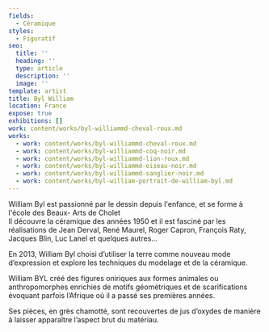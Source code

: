 ```yaml
---
fields:
  - Céramique
styles:
  - Figuratif
seo:
  title: ''
  heading: ''
  type: article
  description: ''
  image: ''
template: artist
title: Byl William
location: France
expose: true
exhibitions: []
work: content/works/byl-williammd-cheval-roux.md
works:
  - work: content/works/byl-williammd-cheval-roux.md
  - work: content/works/byl-williammd-coq-noir.md
  - work: content/works/byl-williammd-lion-roux.md
  - work: content/works/byl-williammd-oiseau-noir.md
  - work: content/works/byl-williammd-sanglier-noir.md
  - work: content/works/byl-william-portrait-de-william-byl.md
---
```


William Byl est passionné par le dessin depuis l'enfance, et se forme à l'école des Beaux- Arts de Cholet\
Il découvre la céramique des années 1950 et il est fasciné par les réalisations de Jean Derval, René Maurel, Roger Capron, François Raty, Jacques Blin, Luc Lanel et quelques autres...

En 2013, William Byl choisi d’utiliser la terre comme nouveau mode d’expression et explore les techniques du modelage et de la céramique.

William BYL créé des figures oniriques aux formes animales ou anthropomorphes enrichies de motifs géométriques et de scarifications évoquant parfois l’Afrique où il a passé ses premières années.

Ses pièces, en grès chamotté, sont recouvertes de jus d’oxydes de manière à laisser apparaître l’aspect brut du matériau.
